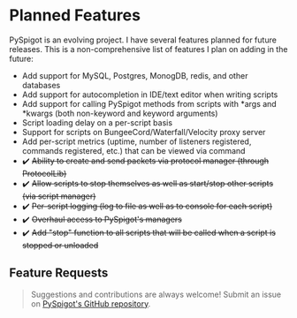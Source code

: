 # Planned Features

PySpigot is an evolving project. I have several features planned for future releases. This is a non-comprehensive list of features I plan on adding in the future:

- Add support for MySQL, Postgres, MonogDB, redis, and other databases
- Add support for autocompletion in IDE/text editor when writing scripts
- Add support for calling PySpigot methods from scripts with \*args and \*kwargs (both non-keyword and keyword arguments)
- Script loading delay on a per-script basis
- Support for scripts on BungeeCord/Waterfall/Velocity proxy server
- Add per-script metrics (uptime, number of listeners registered, commands registered, etc.) that can be viewed via command
- :heavy_check_mark: ~~Ability to create and send packets via protocol manager (through ProtocolLib)~~
- :heavy_check_mark: ~~Allow scripts to stop themselves as well as start/stop other scripts (via script manager)~~
- :heavy_check_mark: ~~Per-script logging (log to file as well as to console for each script)~~
- :heavy_check_mark: ~~Overhaul access to PySpigot's managers~~
- :heavy_check_mark: ~~Add "stop" function to all scripts that will be called when a script is stopped or unloaded~~

## Feature Requests

> Suggestions and contributions are always welcome! Submit an issue on [PySpigot's GitHub repository](https://github.com/magicmq/PySpigot/issues).